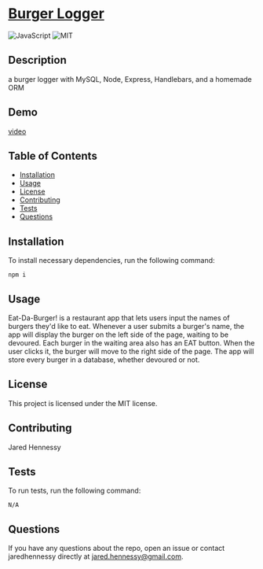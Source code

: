 # [Burger Logger](https://mysterious-savannah-22824.herokuapp.com/)
![JavaScript](https://img.shields.io/static/v1?label=made%20with&message=JavaScript&color=informational)  ![MIT](https://img.shields.io/static/v1?label=license&message=MIT&color=brightgreen)

## Description
a burger logger with MySQL, Node, Express, Handlebars, and a homemade ORM

## Demo
[video](https://drive.google.com/file/d/13tIxIYC-MLXryqSpNYmBOEu_HTPF9YuQ/view)

## Table of Contents
- [Installation](#installation)
- [Usage](#usage)
- [License](#license)
- [Contributing](#contributing)
- [Tests](#tests)
- [Questions](#questions)

## Installation

To install necessary dependencies, run the following command:
```
npm i
```

## Usage
Eat-Da-Burger! is a restaurant app that lets users input the names of burgers they'd like to eat. Whenever a user submits a burger's name, the app will display the burger on the left side of the page, waiting to be devoured. Each burger in the waiting area also has an EAT button. When the user clicks it, the burger will move to the right side of the page. The app will store every burger in a database, whether devoured or not.

## License
This project is licensed under the MIT license.

## Contributing
Jared Hennessy​

## Tests
To run tests, run the following command:
```
N/A
```

## Questions
If you have any questions about the repo, open an issue or contact jaredhennessy directly at [jared.hennessy@gmail.com](jared.hennessy@gmail.com).